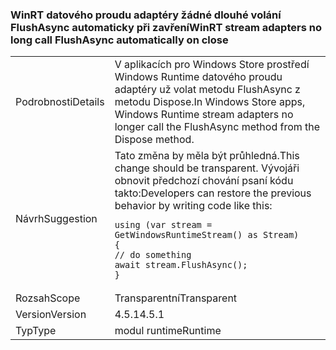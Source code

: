 ### <a name="winrt-stream-adapters-no-long-call-flushasync-automatically-on-close"></a><span data-ttu-id="b7f9e-101">WinRT datového proudu adaptéry žádné dlouhé volání FlushAsync automaticky při zavření</span><span class="sxs-lookup"><span data-stu-id="b7f9e-101">WinRT stream adapters no long call FlushAsync automatically on close</span></span>

|   |   |
|---|---|
|<span data-ttu-id="b7f9e-102">Podrobnosti</span><span class="sxs-lookup"><span data-stu-id="b7f9e-102">Details</span></span>|<span data-ttu-id="b7f9e-103">V aplikacích pro Windows Store prostředí Windows Runtime datového proudu adaptéry už volat metodu FlushAsync z metodu Dispose.</span><span class="sxs-lookup"><span data-stu-id="b7f9e-103">In Windows Store apps, Windows Runtime stream adapters no longer call the FlushAsync method from the Dispose method.</span></span>|
|<span data-ttu-id="b7f9e-104">Návrh</span><span class="sxs-lookup"><span data-stu-id="b7f9e-104">Suggestion</span></span>|<span data-ttu-id="b7f9e-105">Tato změna by měla být průhledná.</span><span class="sxs-lookup"><span data-stu-id="b7f9e-105">This change should be transparent.</span></span> <span data-ttu-id="b7f9e-106">Vývojáři obnovit předchozí chování psaní kódu takto:</span><span class="sxs-lookup"><span data-stu-id="b7f9e-106">Developers can restore the previous behavior by writing code like this:</span></span><pre><code class="lang-csharp">using (var stream = GetWindowsRuntimeStream() as Stream)&#13;&#10;{&#13;&#10;// do something&#13;&#10;await stream.FlushAsync();&#13;&#10;}&#13;&#10;</code></pre>|
|<span data-ttu-id="b7f9e-107">Rozsah</span><span class="sxs-lookup"><span data-stu-id="b7f9e-107">Scope</span></span>|<span data-ttu-id="b7f9e-108">Transparentní</span><span class="sxs-lookup"><span data-stu-id="b7f9e-108">Transparent</span></span>|
|<span data-ttu-id="b7f9e-109">Version</span><span class="sxs-lookup"><span data-stu-id="b7f9e-109">Version</span></span>|<span data-ttu-id="b7f9e-110">4.5.1</span><span class="sxs-lookup"><span data-stu-id="b7f9e-110">4.5.1</span></span>|
|<span data-ttu-id="b7f9e-111">Typ</span><span class="sxs-lookup"><span data-stu-id="b7f9e-111">Type</span></span>|<span data-ttu-id="b7f9e-112">modul runtime</span><span class="sxs-lookup"><span data-stu-id="b7f9e-112">Runtime</span></span>|

